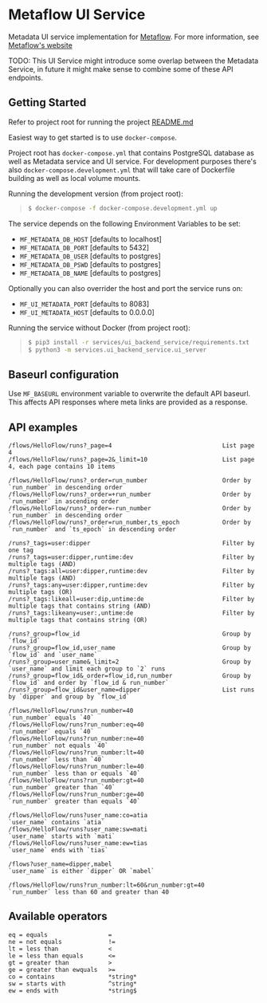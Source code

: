# Metaflow UI Service

Metadata UI service implementation for [Metaflow](https://github.com/Netflix/metaflow-ui).
For more information, see [Metaflow's website](http://docs.metaflow.org)

TODO: This UI Service might introduce some overlap between the Metadata Service, in future it might make sense to combine some of these API endpoints.

## Getting Started

Refer to project root for running the project [README.md](../../README.md)

Easiest way to get started is to use `docker-compose`.

Project root has `docker-compose.yml` that contains PostgreSQL database as well as Metadata service and UI service.
For development purposes there's also `docker-compose.development.yml` that will take care of Dockerfile building as well as local volume mounts.

Running the development version (from project root):

> ```sh
> $ docker-compose -f docker-compose.development.yml up
> ```

The service depends on the following Environment Variables to be set:

- `MF_METADATA_DB_HOST` [defaults to localhost]
- `MF_METADATA_DB_PORT` [defaults to 5432]
- `MF_METADATA_DB_USER` [defaults to postgres]
- `MF_METADATA_DB_PSWD` [defaults to postgres]
- `MF_METADATA_DB_NAME` [defaults to postgres]

Optionally you can also overrider the host and port the service runs on:

- `MF_UI_METADATA_PORT` [defaults to 8083]
- `MF_UI_METADATA_HOST` [defaults to 0.0.0.0]

Running the service without Docker (from project root):

> ```sh
> $ pip3 install -r services/ui_backend_service/requirements.txt
> $ python3 -m services.ui_backend_service.ui_server
> ```

## Baseurl configuration

Use `MF_BASEURL` environment variable to overwrite the default API baseurl.
This affects API responses where meta links are provided as a response.

## API examples

```
/flows/HelloFlow/runs?_page=4                               List page 4
/flows/HelloFlow/runs?_page=2&_limit=10                     List page 4, each page contains 10 items

/flows/HelloFlow/runs?_order=run_number                     Order by `run_number` in descending order
/flows/HelloFlow/runs?_order=+run_number                    Order by `run_number` in ascending order
/flows/HelloFlow/runs?_order=-run_number                    Order by `run_number` in descending order
/flows/HelloFlow/runs?_order=run_number,ts_epoch            Order by `run_number` and `ts_epoch` in descending order

/runs?_tags=user:dipper                                     Filter by one tag
/runs?_tags=user:dipper,runtime:dev                         Filter by multiple tags (AND)
/runs?_tags:all=user:dipper,runtime:dev                     Filter by multiple tags (AND)
/runs?_tags:any=user:dipper,runtime:dev                     Filter by multiple tags (OR)
/runs?_tags:likeall=user:dip,untime:de                      Filter by multiple tags that contains string (AND)
/runs?_tags:likeany=user:,untime:de                         Filter by multiple tags that contains string (OR)

/runs?_group=flow_id                                        Group by `flow_id`
/runs?_group=flow_id,user_name                              Group by `flow_id` and `user_name`
/runs?_group=user_name&_limit=2                             Group by `user_name` and limit each group to `2` runs
/runs?_group=flow_id&_order=flow_id,run_number              Group by `flow_id` and order by `flow_id & run_number`
/runs?_group=flow_id&user_name=dipper                       List runs by `dipper` and group by `flow_id`

/flows/HelloFlow/runs?run_number=40                         `run_number` equals `40`
/flows/HelloFlow/runs?run_number:eq=40                      `run_number` equals `40`
/flows/HelloFlow/runs?run_number:ne=40                      `run_number` not equals `40`
/flows/HelloFlow/runs?run_number:lt=40                      `run_number` less than `40`
/flows/HelloFlow/runs?run_number:le=40                      `run_number` less than or equals `40`
/flows/HelloFlow/runs?run_number:gt=40                      `run_number` greater than `40`
/flows/HelloFlow/runs?run_number:ge=40                      `run_number` greater than equals `40`

/flows/HelloFlow/runs?user_name:co=atia                     `user_name` contains `atia`
/flows/HelloFlow/runs?user_name:sw=mati                     `user_name` starts with `mati`
/flows/HelloFlow/runs?user_name:ew=tias                     `user_name` ends with `tias`

/flows?user_name=dipper,mabel                               `user_name` is either `dipper` OR `mabel`

/flows/HelloFlow/runs?run_number:lt=60&run_number:gt=40     `run_number` less than 60 and greater than 40
```

## Available operators

```
eq = equals                 =
ne = not equals             !=
lt = less than              <
le = less than equals       <=
gt = greater than           >
ge = greater than ewquals   >=
co = contains               *string*
sw = starts with            ^string*
ew = ends with              *string$
```
